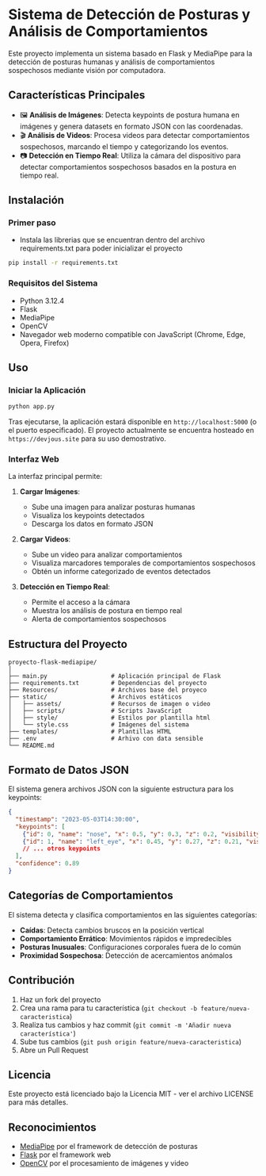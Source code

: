 # Sistema de Detección de Posturas y Análisis de Comportamientos

Este proyecto implementa un sistema basado en Flask y MediaPipe para la detección de posturas humanas y análisis de comportamientos sospechosos mediante visión por computadora.

## Características Principales

- 🖼️ **Análisis de Imágenes**: Detecta keypoints de postura humana en imágenes y genera datasets en formato JSON con las coordenadas.
- 🎬 **Análisis de Videos**: Procesa videos para detectar comportamientos sospechosos, marcando el tiempo y categorizando los eventos.
- 📷 **Detección en Tiempo Real**: Utiliza la cámara del dispositivo para detectar comportamientos sospechosos basados en la postura en tiempo real.

## Instalación

### Primer paso
- Instala las librerias que se encuentran dentro del archivo requirements.txt para poder inicializar el proyecto

```bash
pip install -r requirements.txt
```

### Requisitos del Sistema

- Python 3.12.4
- Flask
- MediaPipe
- OpenCV
- Navegador web moderno compatible con JavaScript (Chrome, Edge, Opera, Firefox)

## Uso

### Iniciar la Aplicación

```bash
python app.py
```

Tras ejecutarse, la aplicación estará disponible en `http://localhost:5000` (o el puerto especificado).
El proyecto actualmente se encuentra hosteado en `https://devjous.site` para su uso demostrativo.

### Interfaz Web

La interfaz principal permite:

1. **Cargar Imágenes**: 
   - Sube una imagen para analizar posturas humanas
   - Visualiza los keypoints detectados
   - Descarga los datos en formato JSON

2. **Cargar Videos**:
   - Sube un video para analizar comportamientos
   - Visualiza marcadores temporales de comportamientos sospechosos
   - Obtén un informe categorizado de eventos detectados

3. **Detección en Tiempo Real**:
   - Permite el acceso a la cámara
   - Muestra los análisis de postura en tiempo real
   - Alerta de comportamientos sospechosos

## Estructura del Proyecto

```
proyecto-flask-mediapipe/
│
├── main.py                  # Aplicación principal de Flask
├── requirements.txt         # Dependencias del proyecto
├── Resources/               # Archivos base del proyeco
├── static/                  # Archivos estáticos
│   ├── assets/              # Recursos de imagen o video
│   ├── scripts/             # Scripts JavaScript 
│   ├── style/               # Estilos por plantilla html
│   └── style.css            # Imágenes del sistema
├── templates/               # Plantillas HTML
├── .env                     # Arhivo con data sensible
└── README.md
```

## Formato de Datos JSON

El sistema genera archivos JSON con la siguiente estructura para los keypoints:

```json
{
  "timestamp": "2023-05-03T14:30:00",
  "keypoints": [
    {"id": 0, "name": "nose", "x": 0.5, "y": 0.3, "z": 0.2, "visibility": 0.98},
    {"id": 1, "name": "left_eye", "x": 0.45, "y": 0.27, "z": 0.21, "visibility": 0.96},
    // ... otros keypoints
  ],
  "confidence": 0.89
}
```

## Categorías de Comportamientos

El sistema detecta y clasifica comportamientos en las siguientes categorías:

- **Caídas**: Detecta cambios bruscos en la posición vertical
- **Comportamiento Errático**: Movimientos rápidos e impredecibles
- **Posturas Inusuales**: Configuraciones corporales fuera de lo común
- **Proximidad Sospechosa**: Detección de acercamientos anómalos

## Contribución

1. Haz un fork del proyecto
2. Crea una rama para tu característica (`git checkout -b feature/nueva-caracteristica`)
3. Realiza tus cambios y haz commit (`git commit -m 'Añadir nueva característica'`)
4. Sube tus cambios (`git push origin feature/nueva-caracteristica`)
5. Abre un Pull Request

## Licencia

Este proyecto está licenciado bajo la Licencia MIT - ver el archivo LICENSE para más detalles.

## Reconocimientos

- [MediaPipe](https://google.github.io/mediapipe/) por el framework de detección de posturas
- [Flask](https://flask.palletsprojects.com/) por el framework web
- [OpenCV](https://opencv.org/) por el procesamiento de imágenes y video